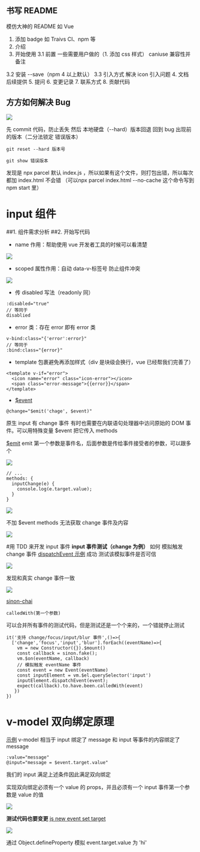 ## 书写 README
模仿大神的 README 如 Vue
1. 添加 badge
如 Traivs CI、npm 等
2. 介绍
3. 开始使用
3.1 前置
一些需要用户做的（1. 添加 css 样式）
caniuse 兼容性并备注

3.2 安装
--save（npm 4 以上默认）
3.3 引入方式
解决 icon 引入问题
4. 文档
后续提供
5. 提问
6. 变更记录
7. 联系方式
8. 贡献代码
## 方方如何解决 Bug
![](https://upload-images.jianshu.io/upload_images/7094266-2555555aac899699.png?imageMogr2/auto-orient/strip%7CimageView2/2/w/1240)

先 commit 代码，防止丢失
然后 本地硬盘（--hard）版本回退
回到 bug 出现前的版本（二分法锁定 错误版本）
```
git reset --hard 版本号 
```
```
git show 错误版本
```
发现是 npx parcel 默认 index.js ，所以如果有这个文件，则打包出错，所以每次都加 index.html 不会错
（可以npx parcel index.html --no-cache 这个命令写到 npm start 里）
# input 组件
##1. 组件需求分析
##2. 开始写代码
- name 作用：帮助使用 vue 开发者工具的时候可以看清楚

![](https://upload-images.jianshu.io/upload_images/7094266-99550d1495c19112.png?imageMogr2/auto-orient/strip%7CimageView2/2/w/1240)
- scoped 属性作用：自动 data-v-标签号 防止组件冲突

![](https://upload-images.jianshu.io/upload_images/7094266-92e72fffa4d9a9bf.png?imageMogr2/auto-orient/strip%7CimageView2/2/w/1240)
- 传 disabled 写法（readonly 同）
```
:disabled="true"
// 等同于
disablied
```
- error 类：存在 error 即有 error 类
```
v-bind:class="{'error':error}"
// 等同于
:bind:class="{error}"
```
- template 包裹避免再添加样式（div 是块级会换行，vue 已经帮我们完善了）
```
<template v-if="error">
  <icon name="error" class="icon-error"></icon>
  <span class="error-message">{{error}}</span>
</template>
```
- [$event](https://cn.vuejs.org/v2/guide/events.html#%E5%86%85%E8%81%94%E5%A4%84%E7%90%86%E5%99%A8%E4%B8%AD%E7%9A%84%E6%96%B9%E6%B3%95)
```
@change="$emit('chage', $event)"
```
原生 input 有 change 事件
有时也需要在内联语句处理器中访问原始的 DOM 事件。可以用特殊变量 $event 把它传入 methods

[$emit](https://cn.vuejs.org/v2/api/#vm-emit)
emit 第一个参数是事件名，后面参数是传给事件接受者的参数，可以跟多个

![](https://upload-images.jianshu.io/upload_images/7094266-5946b1f8fefc9332.png?imageMogr2/auto-orient/strip%7CimageView2/2/w/1240)

```
// ...
methods: {
  inputChange(e) {
    console.log(e.target.value);
  }
}
```
![](https://upload-images.jianshu.io/upload_images/7094266-41b35981bb565ba3.png?imageMogr2/auto-orient/strip%7CimageView2/2/w/1240)

不加 $event methods 无法获取 change 事件及内容

![](https://upload-images.jianshu.io/upload_images/7094266-7d8289aa0ca058dd.png?imageMogr2/auto-orient/strip%7CimageView2/2/w/1240)

#用 TDD 来开发 input 事件
**input 事件测试（change 为例）**
如何 模拟触发 change 事件
[dispatchEvent 示例](https://developer.mozilla.org/en-US/docs/Web/Guide/Events/Creating_and_triggering_events)
成功
测试该模拟事件是否可信

![](https://upload-images.jianshu.io/upload_images/7094266-96d5077dcbcd7daa.png?imageMogr2/auto-orient/strip%7CimageView2/2/w/1240)

发现和真实 change 事件一致

![](https://upload-images.jianshu.io/upload_images/7094266-52c717726aaff740.png?imageMogr2/auto-orient/strip%7CimageView2/2/w/1240)

[sinon-chai](https://github.com/domenic/sinon-chai)
```
calledWith(第一个参数)
```

可以合并所有事件的测试代码，但是测试还是一个个来的，一个错就停止测试
```
it('支持 change/focus/input/blur 事件',()=>{
  ['change','focus','input','blur'].forEach((eventName)=>{
    vm = new Constructor({}).$mount()
    const callback = sinon.fake();
    vm.$on(eventName, callback)
    // 模拟触发 eventName 事件
    const event = new Event(eventName)
    const inputElement = vm.$el.querySelector('input')
    inputElement.dispatchEvent(event);
    expect(callback).to.have.been.calledWith(event)
   })
})
```
# v-model 双向绑定原理
[示例](https://jsbin.com/vitazug/edit?html,js,output)
v-model 相当于 input 绑定了 message 和 input 等事件的内容绑定了 message
```
:value="message"
@input="message = $event.target.value"
```
我们的 input 满足上述条件因此满足双向绑定

实现双向绑定必须有一个 value 的 props，并且必须有一个 input 事件第一个参数是 value 的值

![](https://upload-images.jianshu.io/upload_images/7094266-9ce04f4836e4d90a.png?imageMogr2/auto-orient/strip%7CimageView2/2/w/1240)

**测试代码也要变更**
[js new event set target](https://stackoverflow.com/questions/27108094/how-to-set-target-property-when-simulating-mouseclick-in-javascript)

![](https://upload-images.jianshu.io/upload_images/7094266-2f33fe08902bd704.png?imageMogr2/auto-orient/strip%7CimageView2/2/w/1240)

通过 Object.defineProperty 模拟 event.target.value 为 'hi'
